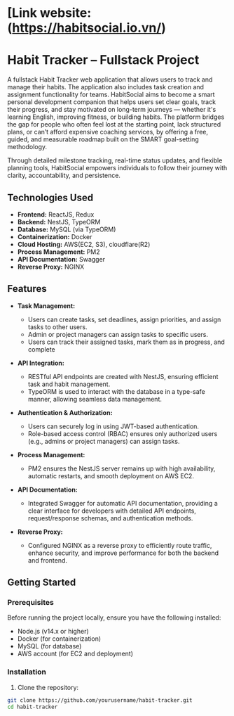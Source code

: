 # [Link website: (https://habitsocial.io.vn/)
# Habit Tracker – Fullstack Project

A fullstack Habit Tracker web application that allows users to track and manage their habits. The application also includes task creation and assignment functionality for teams.
HabitSocial aims to become a smart personal development companion that helps users set clear goals, track their progress, and stay motivated on long-term journeys — whether it's learning English, improving fitness, or building habits.
The platform bridges the gap for people who often feel lost at the starting point, lack structured plans, or can’t afford expensive coaching services, by offering a free, guided, and measurable roadmap built on the SMART goal-setting methodology.

Through detailed milestone tracking, real-time status updates, and flexible planning tools, HabitSocial empowers individuals to follow their journey with clarity, accountability, and persistence.



## Technologies Used

- **Frontend:** ReactJS, Redux
- **Backend:** NestJS, TypeORM
- **Database:** MySQL (via TypeORM)
- **Containerization:** Docker
- **Cloud Hosting:** AWS(EC2, S3), cloudflare(R2)
- **Process Management:** PM2
- **API Documentation:** Swagger
- **Reverse Proxy:** NGINX

## Features

- **Task Management:** 
  - Users can create tasks, set deadlines, assign priorities, and assign tasks to other users.
  - Admin or project managers can assign tasks to specific users.
  - Users can track their assigned tasks, mark them as in progress, and complete 
  
- **API Integration:**
  - RESTful API endpoints are created with NestJS, ensuring efficient task and habit management.
  - TypeORM is used to interact with the database in a type-safe manner, allowing seamless data management.
  
- **Authentication & Authorization:**
  - Users can securely log in using JWT-based authentication.
  - Role-based access control (RBAC) ensures only authorized users (e.g., admins or project managers) can assign tasks.

- **Process Management:**
  - PM2 ensures the NestJS server remains up with high availability, automatic restarts, and smooth deployment on AWS EC2.

- **API Documentation:**
  - Integrated Swagger for automatic API documentation, providing a clear interface for developers with detailed API endpoints, request/response schemas, and authentication methods.

- **Reverse Proxy:**
  - Configured NGINX as a reverse proxy to efficiently route traffic, enhance security, and improve performance for both the backend and frontend.

## Getting Started

### Prerequisites

Before running the project locally, ensure you have the following installed:

- Node.js (v14.x or higher)
- Docker (for containerization)
- MySQL (for database)
- AWS account (for EC2 and deployment)

### Installation

1. Clone the repository:

```bash
git clone https://github.com/yourusername/habit-tracker.git
cd habit-tracker
